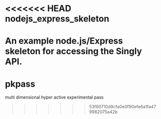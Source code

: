<<<<<<< HEAD
nodejs_express_skeleton
=======================

An example node.js/Express skeleton for accessing the Singly API.
=======
pkpass
======

multi dimensional hyper active experimental pass
>>>>>>> 53f60710d9cfa0e0f90efe6a1fa479982075a42b
